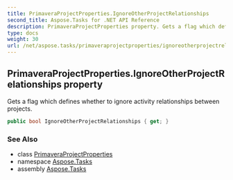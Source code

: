 ```yaml
---
title: PrimaveraProjectProperties.IgnoreOtherProjectRelationships
second_title: Aspose.Tasks for .NET API Reference
description: PrimaveraProjectProperties property. Gets a flag which defines whether to ignore activity relationships between projects
type: docs
weight: 30
url: /net/aspose.tasks/primaveraprojectproperties/ignoreotherprojectrelationships/
---
```

## PrimaveraProjectProperties.IgnoreOtherProjectRelationships property

Gets a flag which defines whether to ignore activity relationships between projects.

```csharp
public bool IgnoreOtherProjectRelationships { get; }
```

### See Also

* class [PrimaveraProjectProperties](../)
* namespace [Aspose.Tasks](../../primaveraprojectproperties/)
* assembly [Aspose.Tasks](../../../)


